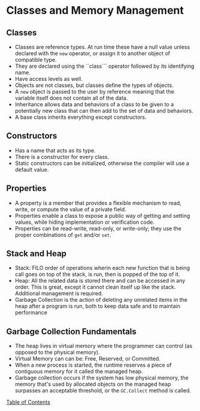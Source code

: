 # Classes and Memory Management

## Classes
- Classes are reference types. At run time these have a null value unless declared with the ```new``` operator, or assign it to another object of compatible type.
- They are declared using the ``class``` operator followed by its identifying name.
- Have access levels as well.
- Objects are not classes, but classes define the types of objects.
- A ```new``` object is passed to the user by reference meaning that the variable itself does not contain all of the data.
- Inheritance allows data and behaviors of a class to be given to a potentially new class that can then add to the set of data and behaviors.
- A base class inherits everything except constructors.

## Constructors
- Has a name that acts as its type.
- There is a constructor for every class.
- Static constructors can be initialized, otherwise the compiler will use a default value.

## Properties
- A property is a member that provides a flexible mechanism to read, write, or compute the value of a private field.
- Properties enable a class to expose a public way of getting and setting values, while hiding implementation or verification code.
- Properties can be read-write, read-only, or write-only; they use the proper combinations of ```get``` and/or ```set```.

## Stack and Heap
- Stack: FILO order of operations wherin each new function that is being call goes on top of the stack, is run, then is popped of the top of it.
- Heap: All the related data is stored there and can be accessed in any order. This is great, except it cannot clean itself up like the stack. Additional management is required.
- Garbage Collection is the action of deleting any unrelated items in the heap after a program is run, both to keep data safe and to maintain performance

## Garbage Collection Fundamentals
- The heap lives in virtual memory where the programmer can control (as opposed to the physical memory).
- Virtual Memory can can be: Free, Reserved, or Committed.
- When a new process is started, the runtime reserves a piece of contiguous memory for it called the managed heap.
- Garbage collection occurs if the system has low physical memory, the memory that's used by allocated objects on the managed heap surpasses an acceptable threshold, or the ```GC.Collect``` method is called.



[Table of Contents](README.md)
